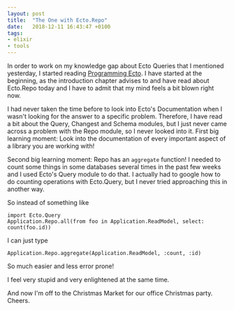 ```yaml
---
layout: post
title:  "The One with Ecto.Repo"
date:   2018-12-11 16:43:47 +0100
tags: 
- elixir
- tools
---
```


In order to work on my knowledge gap about Ecto Queries that I mentioned yesterday, I started reading [Programming Ecto](https://pragprog.com/book/wmecto/programming-ecto). I have started at the beginning, as the introduction chapter advises to and have read about Ecto.Repo today and I have to admit that my mind feels a bit blown right now.

I had never taken the time before to look into Ecto's Documentation when I wasn't looking for the answer to a specific problem. Therefore, I have read a bit about the Query, Changest and Schema modules, but I just never came across a problem with the Repo module, so I never looked into it. First big learning moment: Look into the documentation of every important aspect of a library you are working with!

Second big learning moment: Repo has an `aggregate` function! I needed to count some things in some databases several times in the past few weeks and I used Ecto's Query module to do that. I actually had to google how to do counting operations with Ecto.Query, but I never tried approaching this in another way.

So instead of something like
```
import Ecto.Query             
Application.Repo.all(from foo in Application.ReadModel, select: count(foo.id))
```

I can just type
```
Application.Repo.aggregate(Application.ReadModel, :count, :id)
```

So much easier and less error prone!

I feel very stupid and very enlightened at the same time.

And now I'm off to the Christmas Market for our office Christmas party. Cheers.
